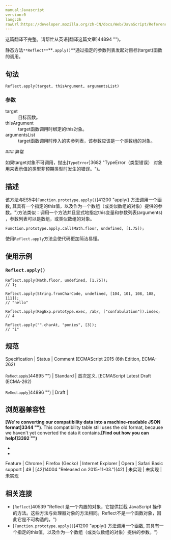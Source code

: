 ```yaml
---
manual:Javascript
version:0
lang:zh
rawUrl:https://developer.mozilla.org/zh-CN/docs/Web/JavaScript/Reference/Global_Objects/Reflect/apply
---
```




这篇翻译不完整。请帮忙从英语[翻译这篇文章]44894 "")。






静态方法`**Reflect**`**`.apply()`**通过指定的参数列表发起对目标(target)函数的调用。


## 句法<a name="句法"></a>

```
Reflect.apply(target, thisArgument, argumentsList)

```

### 参数<a name="参数"></a>
<dl><dt id=''>target</dt><dd>目标函数。</dd><dt id=''>thisArgument</dt><dd>target函数调用时绑定的this对象。</dd><dt id=''>argumentsList</dt><dd>target函数调用时传入的实参列表，该参数应该是一个类数组的对象。</dd></dl>
### 异常<a name="异常"></a>


如果target对象不可调用，抛出[`TypeError`]3682 "TypeError（类型错误） 对象用来表示值的类型非预期类型时发生的错误。")。


## 描述<a name="描述"></a>


该方法与ES5中[`Function.prototype.apply()`]41200 "apply() 方法调用一个函数, 其具有一个指定的this值，以及作为一个数组（或类似数组的对象）提供的参数。")方法类似：调用一个方法并且显式地指定this变量和参数列表(arguments) ，参数列表可以是数组，或类似数组的对象。


```
Function.prototype.apply.call(Math.floor, undefined, [1.75]);
```


使用`Reflect.apply`方法会使代码更加简洁易懂。


## 使用示例<a name="使用示例"></a>

### `Reflect.apply()`<a name="Reflect.apply()"></a>

```
Reflect.apply(Math.floor, undefined, [1.75]); 
// 1;

Reflect.apply(String.fromCharCode, undefined, [104, 101, 108, 108, 111]);
// "hello"

Reflect.apply(RegExp.prototype.exec, /ab/, ["confabulation"]).index;
// 4

Reflect.apply("".charAt, "ponies", [3]);
// "i"
```

## 规范<a name="规范"></a>

Specification | Status | Comment 
[ECMAScript 2015 (6th Edition, ECMA-262)<br></br><small>Reflect.apply</small>]44895 "") | Standard | 首次定义. 
[ECMAScript Latest Draft (ECMA-262)<br></br><small>Reflect.apply</small>]44896 "") | Draft |  


## 浏览器兼容性<a name="浏览器兼容性"></a>


**[We&#39;re converting our compatibility data into a machine-readable JSON format]3344 "")**. This compatibility table still uses the old format, because we haven&#39;t yet converted the data it contains.**[Find out how you can help!]3392 "")**


* 
* 

Feature | Chrome | Firefox (Gecko) | Internet Explorer | Opera | Safari 
Basic support | 49 | [42]14004 "Released on 2015-11-03.")(42) | 未实现 | 未实现 | 未实现 




## 相关连接<a name="相关连接"></a>

* [`Reflect`]40539 "Reflect 是一个内置的对象，它提供拦截 JavaScript 操作的方法。这些方法与处理器对象的方法相同。Reflect不是一个函数对象，因此它是不可构造的。")
* [`Function.prototype.apply()`]41200 "apply() 方法调用一个函数, 其具有一个指定的this值，以及作为一个数组（或类似数组的对象）提供的参数。")




